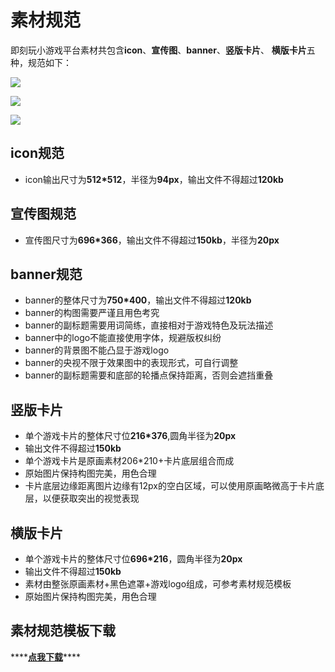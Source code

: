 # 素材规范

即刻玩小游戏平台素材共包含**icon**、**宣传图**、**banner**、**竖版卡片**、 **横版卡片**五种，规范如下：

![](https://github.com/guo-meng/gamebox-global-doc/tree/1d64fde0089a5a5c69bfbb96788c7d7c66ce64ef/.gitbook/assets/1%20%281%29.jpg)

![](https://github.com/guo-meng/gamebox-global-doc/tree/1d64fde0089a5a5c69bfbb96788c7d7c66ce64ef/.gitbook/assets/2%20%281%29.jpg)

![](https://github.com/guo-meng/gamebox-global-doc/tree/1d64fde0089a5a5c69bfbb96788c7d7c66ce64ef/.gitbook/assets/3.jpg)

## icon规范

* icon输出尺寸为**512\*512**，半径为**94px**，输出文件不得超过**120kb**

## 宣传图规范

* 宣传图尺寸为**696\*366**，输出文件不得超过**150kb**，半径为**20px**

## banner规范

* banner的整体尺寸为**750\*400**，输出文件不得超过**120kb**
* banner的构图需要严谨且用色考究
* banner的副标题需要用词简练，直接相对于游戏特色及玩法描述
* banner中的logo不能直接使用字体，规避版权纠纷
* banner的背景图不能凸显于游戏logo
* banner的央视不限于效果图中的表现形式，可自行调整
* banner的副标题需要和底部的轮播点保持距离，否则会遮挡重叠

## 竖版卡片

* 单个游戏卡片的整体尺寸位**216\*376**,圆角半径为**20px**
* 输出文件不得超过**150kb**
* 单个游戏卡片是原画素材206\*210+卡片底层组合而成
* 原始图片保持构图完美，用色合理
* 卡片底层边缘距离图片边缘有12px的空白区域，可以使用原画略微高于卡片底层，以便获取突出的视觉表现

## 横版卡片

* 单个游戏卡片的整体尺寸位**696\*216**，圆角半径为**20px**
* 输出文件不得超过**150kb**
* 素材由整张原画素材+黑色遮罩+游戏logo组成，可参考素材规范模板
* 原始图片保持构图完美，用色合理

## 素材规范模板下载

\*\*\*\*[**点我下载**](https://chukong.oss-cn-qingdao.aliyuncs.com/res/%E5%8D%B3%E5%88%BB%E7%8E%A9%E5%B0%8F%E6%B8%B8%E6%88%8F%E4%B8%AD%E5%BF%83%E7%B4%A0%E6%9D%90%E8%A7%84%E8%8C%83.zip)\*\*\*\*

